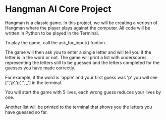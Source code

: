 # Hangman AI Core Project
Hangman is a classic game. In this project, we will be creating a veriosn of Hangman where the player plays against the computer. All code will be written in Python to be played in the Terminal.

To play the game, call the ask_for_input() funtion. 

The game will then ask you to enter a single letter and will tell you if the letter is in the word or not. The game will print a list with underscores representing the letters still to be guessed and the letters completed for the guesses you have made correctly.

For example, if the word is 'apple' and your first guess was 'p' you will see ['_','p','p','_','_'] in the terminal.

You will start the game with 5 lives, each wrong guess reduces your lives by one.

Another list will be printed to the terminal that shows you the letters you have guessed so far.